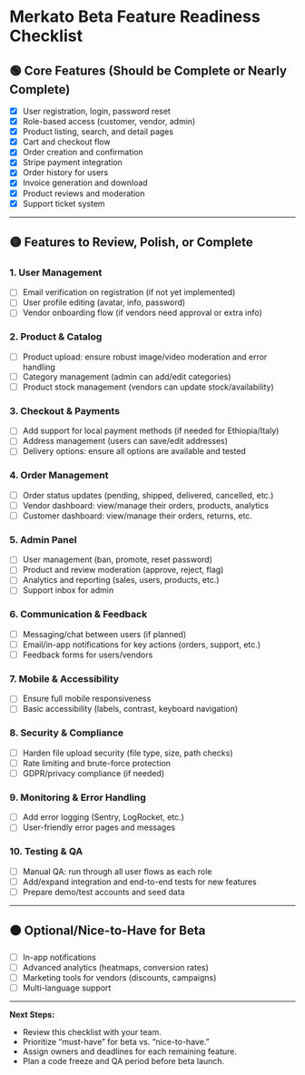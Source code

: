 # Merkato Beta Feature Readiness Checklist

## 🟢 Core Features (Should be Complete or Nearly Complete)
- [x] User registration, login, password reset
- [x] Role-based access (customer, vendor, admin)
- [x] Product listing, search, and detail pages
- [x] Cart and checkout flow
- [x] Order creation and confirmation
- [x] Stripe payment integration
- [x] Order history for users
- [x] Invoice generation and download
- [x] Product reviews and moderation
- [x] Support ticket system

---

## 🟡 Features to Review, Polish, or Complete

### 1. User Management
- [ ] Email verification on registration (if not yet implemented)
- [ ] User profile editing (avatar, info, password)
- [ ] Vendor onboarding flow (if vendors need approval or extra info)

### 2. Product & Catalog
- [ ] Product upload: ensure robust image/video moderation and error handling
- [ ] Category management (admin can add/edit categories)
- [ ] Product stock management (vendors can update stock/availability)

### 3. Checkout & Payments
- [ ] Add support for local payment methods (if needed for Ethiopia/Italy)
- [ ] Address management (users can save/edit addresses)
- [ ] Delivery options: ensure all options are available and tested

### 4. Order Management
- [ ] Order status updates (pending, shipped, delivered, cancelled, etc.)
- [ ] Vendor dashboard: view/manage their orders, products, analytics
- [ ] Customer dashboard: view/manage their orders, returns, etc.

### 5. Admin Panel
- [ ] User management (ban, promote, reset password)
- [ ] Product and review moderation (approve, reject, flag)
- [ ] Analytics and reporting (sales, users, products, etc.)
- [ ] Support inbox for admin

### 6. Communication & Feedback
- [ ] Messaging/chat between users (if planned)
- [ ] Email/in-app notifications for key actions (orders, support, etc.)
- [ ] Feedback forms for users/vendors

### 7. Mobile & Accessibility
- [ ] Ensure full mobile responsiveness
- [ ] Basic accessibility (labels, contrast, keyboard navigation)

### 8. Security & Compliance
- [ ] Harden file upload security (file type, size, path checks)
- [ ] Rate limiting and brute-force protection
- [ ] GDPR/privacy compliance (if needed)

### 9. Monitoring & Error Handling
- [ ] Add error logging (Sentry, LogRocket, etc.)
- [ ] User-friendly error pages and messages

### 10. Testing & QA
- [ ] Manual QA: run through all user flows as each role
- [ ] Add/expand integration and end-to-end tests for new features
- [ ] Prepare demo/test accounts and seed data

---

## 🟠 Optional/Nice-to-Have for Beta
- [ ] In-app notifications
- [ ] Advanced analytics (heatmaps, conversion rates)
- [ ] Marketing tools for vendors (discounts, campaigns)
- [ ] Multi-language support

---

**Next Steps:**
- Review this checklist with your team.
- Prioritize “must-have” for beta vs. “nice-to-have.”
- Assign owners and deadlines for each remaining feature.
- Plan a code freeze and QA period before beta launch.
